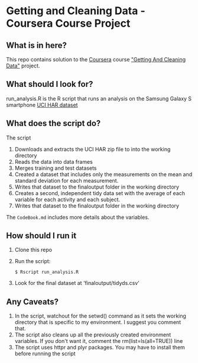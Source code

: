 # Getting and Cleaning Data - Coursera Course Project
## What is in here?

This repo contains solution to the [Coursera](https://www.coursera.org) course ["Getting And Cleaning Data"](https://class.coursera.org/getdata-002) project.

## What should I look for?
run_analysis.R is the R script that runs an analysis on the Samsung Galaxy S smartphone [UCI HAR dataset](http://archive.ics.uci.edu/ml/datasets/Human+Activity+Recognition+Using+Smartphones)

## What does the script do?
The script
1. Downloads and extracts the UCI HAR zip file to into the working directory
2. Reads the data into data frames
3. Merges training and test datasets
4. Created a dataset that includes only the measurements on the mean and standard deviation for each measurement.
5. Writes that dataset to the finaloutput folder in the working directory
6. Creates a second, independent tidy data set with the average of each variable for each activity and each subject. 
6. Writes that dataset to the finaloutput folder in the working directory

The `CodeBook.md` includes more details about the variables.


## How should I run it

1. Clone this repo
2. Run the script:

       $ Rscript run_analysis.R
       

3. Look for the final dataset at 'finaloutput/tidyds.csv'

## Any Caveats?
1. In the script, watchout for the setwd() command as it sets the working directory that is specific to my environment. I suggest you comment that.
2. The script also cleans up all the previously created environment variables. If you don't want it, comment the rm(list=ls(all=TRUE)) line
3. The script uses httpr and plyr packages. You may have to install them before running the script
